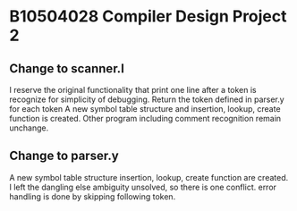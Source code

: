 # B10504028 Compiler Design Project 2
## Change to scanner.l
I reserve the original functionality that print one line after a token is recognize for simplicity of debugging.
Return the token defined in parser.y for each token
A new symbol table structure and insertion, lookup, create function is created.
Other program including comment recognition remain unchange. 
## Change to parser.y
A new symbol table structure insertion, lookup, create function are created.
I left the dangling else ambiguity unsolved, so there is one conflict.
error handling is done by skipping following token.